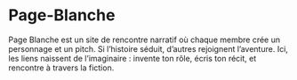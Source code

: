 # Page-Blanche
Page Blanche est un site de rencontre narratif où chaque membre crée un personnage et un pitch. Si l’histoire séduit, d’autres rejoignent l’aventure. Ici, les liens naissent de l’imaginaire : invente ton rôle, écris ton récit, et rencontre à travers la fiction.
